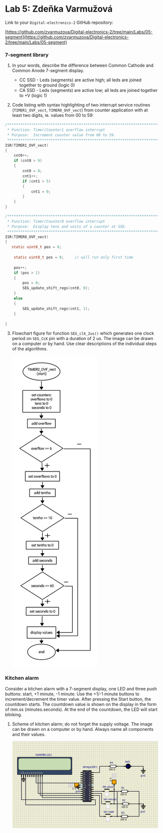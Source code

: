 # Lab 5: Zdeňka Varmužová

Link to your `Digital-electronics-2` GitHub repository:

   [https://github.com/zvarmuzova/Digital-electronics-2/tree/main/Labs/05-segment](https://github.com/zvarmuzova/Digital-electronics-2/tree/main/Labs/05-segment)


### 7-segment library

1. In your words, describe the difference between Common Cathode and Common Anode 7-segment display.
   * CC SSD - Leds (segments) are active high; all leds are joined together to ground (logic 0)
   * CA SSD - Leds (segments) are active low; all leds are joined together to +V (logic 1)

2. Code listing with syntax highlighting of two interrupt service routines (`TIMER1_OVF_vect`, `TIMER0_OVF_vect`) from counter application with at least two digits, ie. values from 00 to 59:

```c
/**********************************************************************
 * Function: Timer/Counter1 overflow interrupt
 * Purpose:  Increment counter value from 00 to 59.
 **********************************************************************/
ISR(TIMER1_OVF_vect)
{
	cnt0++;
	if (cnt0 > 9)
	{
		cnt0 = 0;
		cnt1++;
		if (cnt1 > 5)
		{
			cnt1 = 0;
		}
	}
}
```

```c
/**********************************************************************
 * Function: Timer/Counter0 overflow interrupt
 * Purpose:  Display tens and units of a counter at SSD.
 **********************************************************************/
ISR(TIMER0_OVF_vect)
{
   static uint8_t pos = 0;

	static uint8_t pos = 0;		// will run only first time
	
	pos++;
	if (pos > 1)
	{
		pos = 0;
		SEG_update_shift_regs(cnt0, 0);
	}
	else
	{
		SEG_update_shift_regs(cnt1, 1);	
	}

}
```

3. Flowchart figure for function `SEG_clk_2us()` which generates one clock period on `SEG_CLK` pin with a duration of 2&nbsp;us. The image can be drawn on a computer or by hand. Use clear descriptions of the individual steps of the algorithms.

   ![flowchart](images/flowchart.jpg)


### Kitchen alarm

Consider a kitchen alarm with a 7-segment display, one LED and three push buttons: start, +1 minute, -1 minute. Use the +1/-1 minute buttons to increment/decrement the timer value. After pressing the Start button, the countdown starts. The countdown value is shown on the display in the form of mm.ss (minutes.seconds). At the end of the countdown, the LED will start blinking.

1. Scheme of kitchen alarm; do not forget the supply voltage. The image can be drawn on a computer or by hand. Always name all components and their values.

   ![kitchen alarm](images/kitchen_alarm.png)
